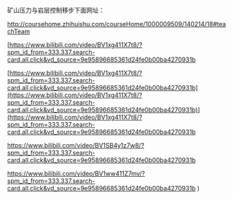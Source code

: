 矿山压力与岩层控制移步下面网址：

http://coursehome.zhihuishu.com/courseHome/1000009509/140214/18#teachTeam

[https://www.bilibili.com/video/BV1xg411X7t8/?spm_id_from=333.337.search-card.all.click&vd_source=9e95896685361d24fe0b00ba4270931b

 [https://www.bilibili.com/video/BV1xg411X7t8/?spm_id_from=333.337.search-card.all.click&vd_source=9e95896685361d24fe0b00ba4270931b](https://www.bilibili.com/video/BV1xg411X7t8/?spm_id_from=333.337.search-card.all.click&vd_source=9e95896685361d24fe0b00ba4270931b)](https://www.bilibili.com/video/BV1xg411X7t8/?spm_id_from=333.337.search-card.all.click&vd_source=9e95896685361d24fe0b00ba4270931b

https://www.bilibili.com/video/BV1SB4y1z7w8/?spm_id_from=333.337.search-card.all.click&vd_source=9e95896685361d24fe0b00ba4270931b

https://www.bilibili.com/video/BV1ww411Z7mv/?spm_id_from=333.337.search-card.all.click&vd_source=9e95896685361d24fe0b00ba4270931b
)

